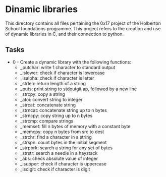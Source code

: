 # Dinamic libraries

This directory contains all files pertaining the 0x17 project of the Holberton School foundations programme.
This project refers to the creation and use of dynamic libraries in C, and their connection to python.

## Tasks

 - 0 - Create a dynamic library with the following functions:
	- _putchar: write 1 character to standard output
	- _islower: check if character is lowercase
	- _isalpha: check if character is letter
	- _strlen: return length of a string
	- _puts: print string to stdoutgit ap, followed by a new line
	- _strcpy: copy a string
	- _atoi: convert string to integer
	- _strcat: concatenate string
	- _strncat: concatenate string up to n bytes
	- _strncpy: copy string up to n bytes
	- _strcmp: compare strings
	- _memset: fill n bytes of memory with a constant byte
	- _memcpy: copy n bytes from src to dest
	- _strchr: find a character in a string
	- _strspn: count bytes in the initial segment
	- _strpbrk: search a string for any set of bytes
	- _strstr: search a needle in a haystack
	- _abs: check absolute value of integer
	- _isupper: check if character is uppercase
	- _isdigit: check if character is digit
